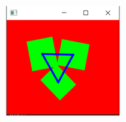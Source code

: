 ![variant 11](https://github.com/andreyTheGreatest/lab1-graphic/blob/master/JavaFX/image_2020-02-28_12-25-51.png)
